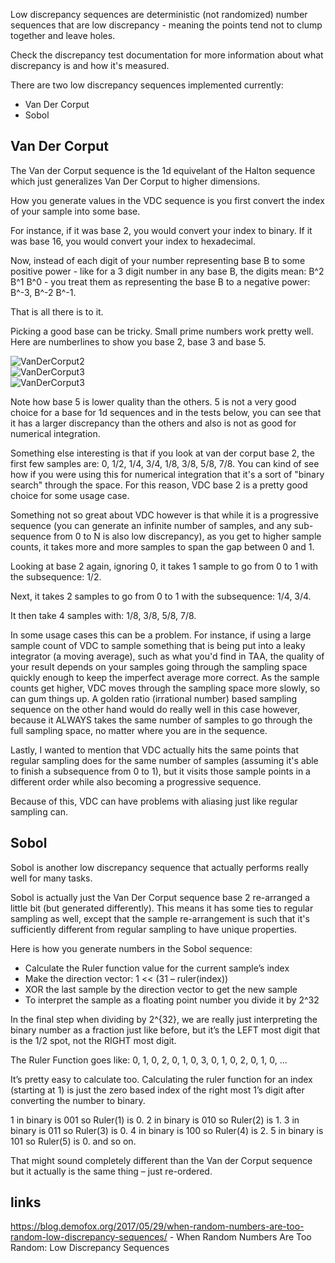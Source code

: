 Low discrepancy sequences are deterministic (not randomized) number sequences that are low discrepancy - meaning the points tend not to clump together and leave holes.

Check the discrepancy test documentation for more information about what discrepancy is and how it's measured.

There are two low discrepancy sequences implemented currently:
 * Van Der Corput
 * Sobol

## Van Der Corput

The Van der Corput sequence is the 1d equivelant of the Halton sequence which just generalizes Van Der Corput to higher dimensions.

How you generate values in the VDC sequence is you first convert the index of your sample into some base.

For instance, if it was base 2, you would convert your index to binary. If it was base 16, you would convert your index to hexadecimal.

Now, instead of each digit of your number representing base B to some positive power - like for a 3 digit number in any base B, the digits mean: B^2 B^1 B^0 - you treat them as representing the base B to a negative power: B^-3, B^-2 B^-1.

That is all there is to it.

Picking a good base can be tricky.  Small prime numbers work pretty well.  Here are numberlines to show you base 2, base 3 and base 5.

![VanDerCorput2](../../../_1d/samples/lds/MakeNumberline_VanDerCorput2.png)  
![VanDerCorput3](../../../_1d/samples/lds/MakeNumberline_VanDerCorput3.png)  
![VanDerCorput3](../../../_1d/samples/lds/MakeNumberline_VanDerCorput5.png)  

Note how base 5 is lower quality than the others. 5 is not a very good choice for a base for 1d sequences and in the tests below, you can see that it has a larger discrepancy than the others and also is not as good for numerical integration.

Something else interesting is that if you look at van der corput base 2, the first few samples are: 0, 1/2, 1/4, 3/4, 1/8, 3/8, 5/8, 7/8.  You can kind of see how if you were using this for numerical integration that it's a sort of "binary search" through the space.  For this reason, VDC base 2 is a pretty good choice for some usage case.

Something not so great about VDC however is that while it is a progressive sequence (you can generate an infinite number of samples, and any sub-sequence from 0 to N is also low discrepancy), as you get to higher sample counts, it takes more and more samples to span the gap between 0 and 1.

Looking at base 2 again, ignoring 0, it takes 1 sample to go from 0 to 1 with the subsequence: 1/2.

Next, it takes 2 samples to go from 0 to 1 with the subsequence: 1/4, 3/4.

It then take 4 samples with: 1/8, 3/8, 5/8, 7/8.

In some usage cases this can be a problem.  For instance, if using a large sample count of VDC to sample something that is being put into a leaky integrator (a moving average), such as what you'd find in TAA, the quality of your result depends on your samples going through the sampling space quickly enough to keep the imperfect average more correct.  As the sample counts get higher, VDC moves through the sampling space more slowly, so can gum things up.  A golden ratio (irrational number) based sampling sequence on the other hand would do really well in this case however, because it ALWAYS takes the same number of samples to go through the full sampling space, no matter where you are in the sequence.

Lastly, I wanted to mention that VDC actually hits the same points that regular sampling does for the same number of samples (assuming it's able to finish a subsequence from 0 to 1), but it visits those sample points in a different order while also becoming a progressive sequence.

Because of this, VDC can have problems with aliasing just like regular sampling can.

## Sobol

Sobol is another low discrepancy sequence that actually performs really well for many tasks.

Sobol is actually just the Van Der Corput sequence base 2 re-arranged a little bit (but generated differently).  This means it has some ties to regular sampling as well, except that the sample re-arrangement is such that it's sufficiently different from regular sampling to have unique properties.

Here is how you generate numbers in the Sobol sequence:
* Calculate the Ruler function value for the current sample’s index
* Make the direction vector: 1 << (31 – ruler(index))
* XOR the last sample by the direction vector to get the new sample
* To interpret the sample as a floating point number you divide it by 2^32

In the final step when dividing by 2^{32}, we are really just interpreting the binary number as a fraction just like before, but it’s the LEFT most digit that is the 1/2 spot, not the RIGHT most digit.

The Ruler Function goes like: 0, 1, 0, 2, 0, 1, 0, 3, 0, 1, 0, 2, 0, 1, 0, ...

It’s pretty easy to calculate too. Calculating the ruler function for an index (starting at 1) is just the zero based index of the right most 1’s digit after converting the number to binary.

1 in binary is 001 so Ruler(1) is 0.
2 in binary is 010 so Ruler(2) is 1.
3 in binary is 011 so Ruler(3) is 0.
4 in binary is 100 so Ruler(4) is 2.
5 in binary is 101 so Ruler(5) is 0.
and so on.

That might sound completely different than the Van der Corput sequence but it actually is the same thing – just re-ordered.

## links

https://blog.demofox.org/2017/05/29/when-random-numbers-are-too-random-low-discrepancy-sequences/ - When Random Numbers Are Too Random: Low Discrepancy Sequences